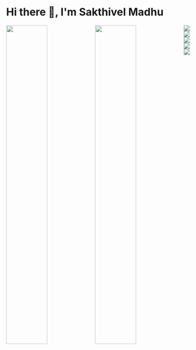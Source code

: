 
# Hi there 👋, I'm Sakthivel Madhu

<img align="left" width="47%" src="https://github-readme-stats.vercel.app/api?username=SakthivelMadhu&show_icons=true&theme=radica" />



<img align="left" width="47%" src="https://github-readme-stats.vercel.app/api/top-langs/?username=SakthivelMadhu&langs_count=8" />

<img align="left"  src="https://img.shields.io/badge/javascript-%23323330.svg?style=for-the-badge&logo=javascript&logoColor=%23F7DF1E" />


<img align="left"  src="https://img.shields.io/badge/java-%23ED8B00.svg?style=for-the-badge&logo=java&logoColor=white" />


<img align="left"  src="https://img.shields.io/badge/html5-%23E34F26.svg?style=for-the-badge&logo=html5&logoColor=white" />


<img align="left"  src="https://img.shields.io/badge/css3-%231572B6.svg?style=for-the-badge&logo=css3&logoColor=white" />


<img align="left"  src="https://img.shields.io/badge/python-3670A0?style=for-the-badge&logo=python&logoColor=ffdd54" />
